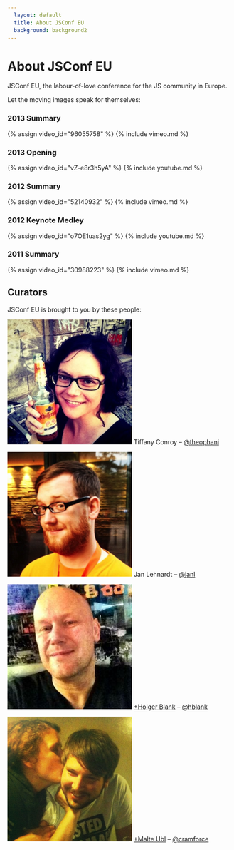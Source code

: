```yaml
---
  layout: default
  title: About JSConf EU
  background: background2
---
```



# About JSConf EU

JSConf EU, the labour-of-love conference for the JS community in Europe.

Let the moving images speak for themselves:

### 2013 Summary
{% assign video_id="96055758" %}
{% include vimeo.md %}

### 2013 Opening
{% assign video_id="vZ-e8r3h5yA" %}
{% include youtube.md %}

### 2012 Summary
{% assign video_id="52140932" %}
{% include vimeo.md %}

### 2012 Keynote Medley
{% assign video_id="o7OE1uas2yg" %}
{% include youtube.md %}

### 2011 Summary
{% assign video_id="30988223" %}
{% include vimeo.md %}

## Curators

JSConf EU is brought to you by these people:

<p class='person'>
  <img alt='Tiffany Conroy' height='280' src='/img/tiffany.jpg' width='280' />
  <span>Tiffany Conroy –
    <a href='https://twitter.com/theophani' target='_blank' class="please-work">@theophani</a>
  </span>
</p>

<p class='person'>
  <img alt='Jan Lehnardt' height='280' src='/img/jan.png' width='280' />
  <span>Jan Lehnardt –
    <a href='https://twitter.com/janl' target='_blank'>@janl</a>
  </span>
</p>

<p class='person'>
  <img alt='Holger Blank' height='280' src='/img/holger.jpg' width='280' />
  <span>
    <a href='https://plus.google.com/u/0/115780460381776595134/posts' target='_blank'>+Holger Blank</a> –
    <a href='https://twitter.com/hblank' target='_blank'>@hblank</a>
  </span>
</p>

<p class='person'>
  <img alt='Malte Ubl' height='280' src='/img/malte.jpg' width='280' />
  <span>
    <a href='https://plus.google.com/u/0/116910304844117268718/posts' target='_blank'>+Malte Ubl</a> –
    <a href='https://twitter.com/cramforce' target='_blank'>@cramforce</a>
  </span>
</p>
